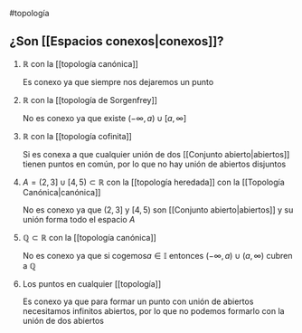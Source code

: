#topología 

## ¿Son [[Espacios conexos|conexos]]?

1. $\mathbb{R}$ con la [[topología canónica]]
	
	Es conexo ya que siempre nos dejaremos un punto

2. $\mathbb{R}$ con la [[topología de Sorgenfrey]]
	
	No es conexo ya que existe $(-\infty,a)\cup[a,\infty]$

3. $\mathbb{R}$ con la [[topología cofinita]]
	
	Si es conexa a que cualquier unión de dos [[Conjunto abierto|abiertos]] tienen puntos en común, por lo que no hay unión de abiertos disjuntos

4. $A = (2,3] \cup [4,5) \subset \mathbb{R}$ con la [[topología heredada]] con la [[Topología Canónica|canónica]]
	
	No es conexo ya que $(2,3]$ y $[4,5)$ son [[Conjunto abierto|abiertos]] y su unión forma todo el espacio $A$

5. $\mathbb{Q} \subset \mathbb{R}$ con la [[topología canónica]]
	
	No es conexo ya que si cogemos$a \in \mathbb{I}$ entonces $(-\infty,a) \cup (a,\infty)$ cubren a $\mathbb{Q}$

6. Los puntos en cualquier [[topología]]

	Es conexo ya que para formar un punto con unión de abiertos necesitamos infinitos abiertos, por lo que no podemos formarlo con la unión de dos abiertos